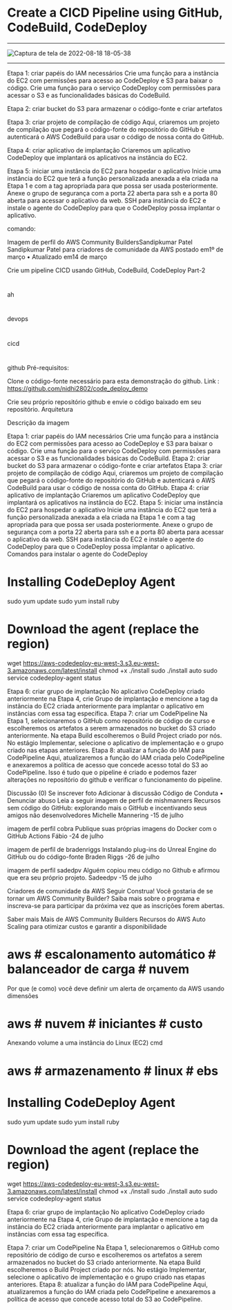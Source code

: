 # Create a CICD Pipeline using GitHub, CodeBuild, CodeDeploy 
---

![Captura de tela de 2022-08-18 18-05-38](https://user-images.githubusercontent.com/102867453/185494970-afb0d310-c14a-45ed-a2ce-08ea519bd810.png)

---
Etapa 1: criar papéis do IAM necessários
Crie uma função para a instância do EC2 com permissões para acesso ao CodeDeploy e S3 para baixar o código.
Crie uma função para o serviço CodeDeploy com permissões para acessar o S3 e as funcionalidades básicas do CodeBuild.

Etapa 2: criar bucket do S3 para armazenar o código-fonte e criar artefatos

Etapa 3: criar projeto de compilação de código
Aqui, criaremos um projeto de compilação que pegará o código-fonte do repositório do GitHub e autenticará o AWS CodeBuild para usar o código de nossa conta do GitHub.

Etapa 4: criar aplicativo de implantação
Criaremos um aplicativo CodeDeploy que implantará os aplicativos na instância do EC2.

Etapa 5: iniciar uma instância do EC2 para hospedar o aplicativo
Inicie uma instância do EC2 que terá a função personalizada anexada a ela criada na Etapa 1 e com a tag apropriada para que possa ser usada posteriormente.
Anexe o grupo de segurança com a porta 22 aberta para ssh e a porta 80 aberta para acessar o aplicativo da web.
SSH para instância do EC2 e instale o agente do CodeDeploy para que o CodeDeploy possa implantar o aplicativo.

comando: 

Imagem de perfil do AWS Community BuildersSandipkumar Patel
Sandipkumar Patel para criadores de comunidade da AWS
postado em1º de março • Atualizado em14 de março

Crie um pipeline CICD usando GitHub, CodeBuild, CodeDeploy Part-2
#
ah
#
devops
#
cicd
#
github
Pré-requisitos:

Clone o código-fonte necessário para esta demonstração do github.
Link : https://github.com/nidhi2802/code_deploy_demo

Crie seu próprio repositório github e envie o código baixado em seu repositório.
Arquitetura

Descrição da imagem

Etapa 1: criar papéis do IAM necessários
Crie uma função para a instância do EC2 com permissões para acesso ao CodeDeploy e S3 para baixar o código.
Crie uma função para o serviço CodeDeploy com permissões para acessar o S3 e as funcionalidades básicas do CodeBuild.
Etapa 2: criar bucket do S3 para armazenar o código-fonte e criar artefatos
Etapa 3: criar projeto de compilação de código
Aqui, criaremos um projeto de compilação que pegará o código-fonte do repositório do GitHub e autenticará o AWS CodeBuild para usar o código de nossa conta do GitHub.
Etapa 4: criar aplicativo de implantação
Criaremos um aplicativo CodeDeploy que implantará os aplicativos na instância do EC2.
Etapa 5: iniciar uma instância do EC2 para hospedar o aplicativo
Inicie uma instância do EC2 que terá a função personalizada anexada a ela criada na Etapa 1 e com a tag apropriada para que possa ser usada posteriormente.
Anexe o grupo de segurança com a porta 22 aberta para ssh e a porta 80 aberta para acessar o aplicativo da web.
SSH para instância do EC2 e instale o agente do CodeDeploy para que o CodeDeploy possa implantar o aplicativo.
Comandos para instalar o agente do CodeDeploy
# Installing CodeDeploy Agent
sudo yum update
sudo yum install ruby
# Download the agent (replace the region)
wget https://aws-codedeploy-eu-west-3.s3.eu-west-3.amazonaws.com/latest/install
chmod +x ./install
sudo ./install auto
sudo service codedeploy-agent status

Etapa 6: criar grupo de implantação
No aplicativo CodeDeploy criado anteriormente na Etapa 4, crie Grupo de implantação e mencione a tag da instância do EC2 criada anteriormente para implantar o aplicativo em instâncias com essa tag específica.
Etapa 7: criar um CodePipeline
Na Etapa 1, selecionaremos o GitHub como repositório de código de curso e escolheremos os artefatos a serem armazenados no bucket do S3 criado anteriormente.
Na etapa Build escolheremos o Build Project criado por nós.
No estágio Implementar, selecione o aplicativo de implementação e o grupo criado nas etapas anteriores.
Etapa 8: atualizar a função do IAM para CodePipeline
Aqui, atualizaremos a função do IAM criada pelo CodePipeline e anexaremos a política de acesso que concede acesso total do S3 ao CodePipeline.
Isso é tudo que o pipeline é criado e podemos fazer alterações no repositório do github e verificar o funcionamento do pipeline.


Discussão (0)
Se inscrever
foto
Adicionar à discussão
Código de Conduta • Denunciar abuso
Leia a seguir
imagem de perfil de mishmanners
Recursos sem código do GitHub: explorando mais o GitHub e incentivando seus amigos não desenvolvedores
Michelle Mannering -15 de julho

imagem de perfil cobra
Publique suas próprias imagens do Docker com o GitHub Actions
Fábio -24 de julho

imagem de perfil de bradenriggs
Instalando plug-ins do Unreal Engine do GitHub ou do código-fonte
Braden Riggs -26 de julho

imagem de perfil sadedpv
Alguém copiou meu código no Github e afirmou que era seu próprio projeto.
Sadeedpv -15 de julho


Criadores de comunidade da AWS
Seguir
Construa!
Você gostaria de se tornar um AWS Community Builder? Saiba mais sobre o programa e inscreva-se para participar da próxima vez que as inscrições forem abertas.

Saber mais
Mais de AWS Community Builders
Recursos do AWS Auto Scaling para otimizar custos e garantir a disponibilidade
# aws # escalonamento automático # balanceador de carga # nuvem
Por que (e como) você deve definir um alerta de orçamento da AWS usando dimensões
# aws # nuvem # iniciantes # custo
Anexando volume a uma instância do Linux (EC2) cmd
# aws # armazenamento # linux # ebs
# Installing CodeDeploy Agent
sudo yum update
sudo yum install ruby
# Download the agent (replace the region)
wget https://aws-codedeploy-eu-west-3.s3.eu-west-3.amazonaws.com/latest/install
chmod +x ./install
sudo ./install auto
sudo service codedeploy-agent status

Etapa 6: criar grupo de implantação
No aplicativo CodeDeploy criado anteriormente na Etapa 4, crie Grupo de implantação e mencione a tag da instância do EC2 criada anteriormente para implantar o aplicativo em instâncias com essa tag específica.

Etapa 7: criar um CodePipeline
Na Etapa 1, selecionaremos o GitHub como repositório de código de curso e escolheremos os artefatos a serem armazenados no bucket do S3 criado anteriormente.
Na etapa Build escolheremos o Build Project criado por nós.
No estágio Implementar, selecione o aplicativo de implementação e o grupo criado nas etapas anteriores.
Etapa 8: atualizar a função do IAM para CodePipeline
Aqui, atualizaremos a função do IAM criada pelo CodePipeline e anexaremos a política de acesso que concede acesso total do S3 ao CodePipeline.

